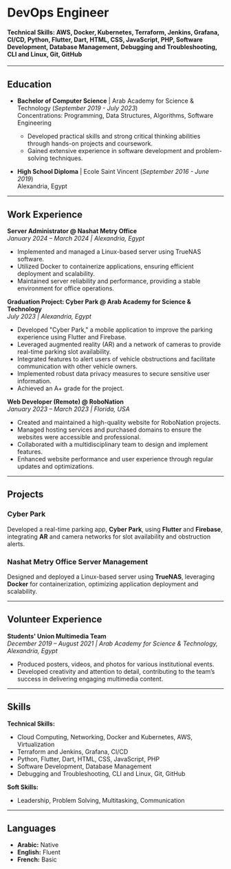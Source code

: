 # DevOps Engineer

#### Technical Skills: AWS, Docker, Kubernetes, Terraform, Jenkins, Grafana, CI/CD, Python, Flutter, Dart, HTML, CSS, JavaScript, PHP, Software Development, Database Management, Debugging and Troubleshooting, CLI and Linux, Git, GitHub

---

## Education
- **Bachelor of Computer Science** | Arab Academy for Science & Technology (_September 2019 - July 2023_)  
  Concentrations: Programming, Data Structures, Algorithms, Software Engineering  
  - Developed practical skills and strong critical thinking abilities through hands-on projects and coursework.
  - Gained extensive experience in software development and problem-solving techniques.

- **High School Diploma** | Ecole Saint Vincent (_September 2016 - June 2019_)  
  Alexandria, Egypt

---

## Work Experience

**Server Administrator @ Nashat Metry Office**  
_January 2024 – March 2024 | Alexandria, Egypt_  
- Implemented and managed a Linux-based server using TrueNAS software.
- Utilized Docker to containerize applications, ensuring efficient deployment and scalability.
- Maintained server reliability and performance, providing a stable environment for office operations.

**Graduation Project: Cyber Park @ Arab Academy for Science & Technology**  
_July 2023 | Alexandria, Egypt_  
- Developed "Cyber Park," a mobile application to improve the parking experience using Flutter and Firebase.
- Leveraged augmented reality (AR) and a network of cameras to provide real-time parking slot availability.
- Integrated features to alert users of vehicle obstructions and facilitate communication with other vehicle owners.
- Implemented robust data privacy measures to secure sensitive user information.
- Achieved an A+ grade for the project.

**Web Developer (Remote) @ RoboNation**  
_January 2023 – March 2023 | Florida, USA_  
- Created and maintained a high-quality website for RoboNation projects.
- Managed hosting services and purchased domains to ensure the websites were accessible and professional.
- Collaborated with a multidisciplinary team to design and implement features.
- Enhanced website performance and user experience through regular updates and optimizations.

---

## Projects

### Cyber Park
Developed a real-time parking app, **Cyber Park**, using **Flutter** and **Firebase**, integrating **AR** and camera networks for slot availability and obstruction alerts.

### Nashat Metry Office Server Management
Designed and deployed a Linux-based server using **TrueNAS**, leveraging **Docker** for containerization, optimizing application deployment and scalability.

---

## Volunteer Experience

**Students' Union Multimedia Team**  
_December 2019 – August 2021 | Arab Academy for Science & Technology, Alexandria, Egypt_  
- Produced posters, videos, and photos for various institutional events.
- Developed creativity and attention to detail, contributing to the team’s success in delivering engaging multimedia content.

---

## Skills

**Technical Skills:**  
- Cloud Computing, Networking, Docker and Kubernetes, AWS, Virtualization  
- Terraform and Jenkins, Grafana, CI/CD  
- Python, Flutter, Dart, HTML, CSS, JavaScript, PHP  
- Software Development, Database Management  
- Debugging and Troubleshooting, CLI and Linux, Git, GitHub

**Soft Skills:**  
- Leadership, Problem Solving, Multitasking, Communication

---

## Languages

- **Arabic:** Native  
- **English:** Fluent  
- **French:** Basic
